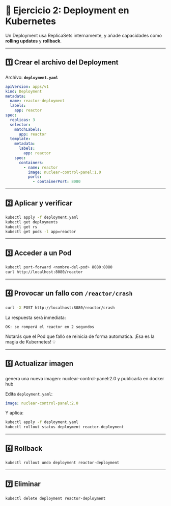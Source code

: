 # 🚀 Ejercicio 2: Deployment en Kubernetes

Un Deployment usa ReplicaSets internamente, y añade capacidades como **rolling updates** y **rollback**.

---

## 1️⃣ Crear el archivo del Deployment

Archivo: **`deployment.yaml`**

```yaml
apiVersion: apps/v1
kind: Deployment
metadata:
  name: reactor-deployment
  labels:
    app: reactor
spec:
  replicas: 3
  selector:
    matchLabels:
      app: reactor
  template:
    metadata:
      labels:
        app: reactor
    spec:
      containers:
        - name: reactor
          image: nuclear-control-panel:1.0
          ports:
            - containerPort: 8080
```

---

## 2️⃣ Aplicar y verificar

```bash
kubectl apply -f deployment.yaml
kubectl get deployments
kubectl get rs
kubectl get pods -l app=reactor
```

---

## 3️⃣ Acceder a un Pod

```bash
kubectl port-forward <nombre-del-pod> 8080:8080
curl http://localhost:8080/reactor
```

---

## 4️⃣ Provocar un fallo con `/reactor/crash`

```bash
curl -X POST http://localhost:8080/reactor/crash
```

La respuesta será inmediata:

```
OK: se romperá el reactor en 2 segundos
```

Notarás que el Pod que falló se reinicia de forma automatica.
¡Esa es la magia de Kubernetes! 💡

---

## 5️⃣ Actualizar imagen

genera una nueva imagen: nuclear-control-panel:2.0 y publicarla en docker hub

Edita `deployment.yaml`:

```yaml
image: nuclear-control-panel:2.0
```

Y aplica:

```bash
kubectl apply -f deployment.yaml
kubectl rollout status deployment reactor-deployment
```

---

## 6️⃣ Rollback

```bash
kubectl rollout undo deployment reactor-deployment
```

---

## 7️⃣ Eliminar

```bash
kubectl delete deployment reactor-deployment
```
